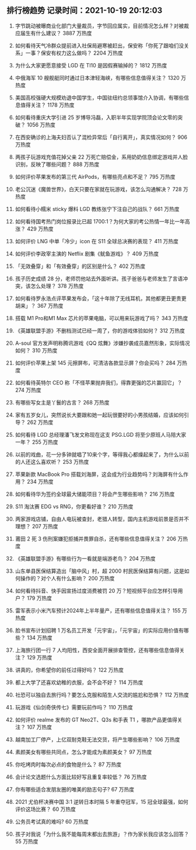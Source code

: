 
## 排行榜趋势 记录时间：2021-10-19 20:12:03
  
  1. 字节跳动被曝商业化部门大量裁员，字节回应属实，目前情况怎么样？对被裁应届生有什么建议？ 3887 万热度
    
  2. 如何看待天气冷群众提前进入社保局避寒被赶出，保安称「你死了跟咱们没关系」一事？保安有权力这么做吗？ 2204 万热度
    
  3. 为什么大家更愿意接受 LGD 在 TI10 是因假赛输掉的？ 1812 万热度
    
  4. 中俄海军 10 艘舰艇同时通过日本津轻海峡，有哪些信息值得关注？ 1320 万热度
    
  5. 美国高校强硬大规模劝退中国学生，中国驻纽约总领事馆介入协调，有哪些信息值得关注？ 1178 万热度
    
  6. 如何看待重庆大学引进 25 岁博导冯磊，入职半年实现学院顶会论文零的突破？ 1056 万热度
    
  7. 在西安确诊的上海夫妇否认了混检异常后「自行离开」，真实情况如何？ 906 万热度
    
  8. 两孩子玩游戏充值花掉父亲 22 万死亡赔偿金，系用奶奶信息绑定游戏并人脸识别，反映了哪些问题？ 888 万热度
    
  9. 如何评价苹果发布的第三代 AirPods，有哪些亮点和不足？ 795 万热度
    
  10. 老公沉迷《魔兽世界》，白天只要在家就在玩游戏，该怎么沟通解决？ 728 万热度
    
  11. 如何看待小糯米 sticky 爆料 LGD 教练张宁下注自己的战队？ 661 万热度
    
  12. 如何看待国考热门岗位报录比已超 1700:1？为何大家的考公热情一年比一年高涨？ 429 万热度
    
  13. 如何评价 LNG 中单「冷少」icon 在 S11 全球总决赛的表现？ 411 万热度
    
  14. 如何评价李政宰主演的 Netflix 剧集《鱿鱼游戏》？ 409 万热度
    
  15. 「无效叠穿」和「有效叠穿」的区别是什么？ 402 万热度
    
  16. 孩子历史成绩 28 分，老师罚他站去外面听讲。孩子爸爸与老师发生了言语冲突，该怎么处理？ 378 万热度
    
  17. 如何看待罗永浩点评苹果发布会，「这十年除了无线耳机，其他都更丑更贵更胡来」？ 367 万热度
    
  18. 搭载 M1 Pro和M1 Max 芯片的苹果电脑，可以用来玩游戏了吗？ 343 万热度
    
  19. 《英雄联盟手游》不删档测试已经一周了，你的游戏体验如何？ 312 万热度
    
  20. A-soul 官方发声明称腾讯游戏《QQ 炫舞》涉嫌抄袭成员嘉然形象，实际情况如何？ 310 万热度
    
  21. 如何评价苹果上架 145 元擦屏布，可清洁各款显示屏？你会买吗？ 284 万热度
    
  22. 如何看待英特尔 CEO 称「不怪苹果抛弃我们，得靠更强的芯片赢回它」？ 274 万热度
    
  23. 有哪些写女主是丫鬟的古言？ 268 万热度
    
  24. 家有五岁女儿，突然说长大要跟和她一起玩很要好的小男孩结婚，应该如何引导？ 262 万热度
    
  25. 如何看待 LGD 总经理潘飞发文称现在这支 PSG.LGD 将至少原班人马陪大家一年？ 255 万热度
    
  26. 以前的戏曲，花一分多钟就唱了10来个字，等得我心都燥起来了，为什么以前的人还这么喜欢听？ 253 万热度
    
  27. 苹果新款 MacBook Pro 搭载刘海屏，这会成为行业趋势吗？刘海屏有什么作用？ 234 万热度
    
  28. 如何看待华为签约全球最大储能项目？将会产生哪些影响？ 216 万热度
    
  29. S11 淘汰赛 EDG vs RNG，你更看好谁？ 210 万热度
    
  30. 两家游戏店铺，自由人电玩被查封，老猎人转型，国内主机游戏前景是否并不理想？ 207 万热度
    
  31. 莆田 2 死 3 伤刑案嫌犯拒捕并畏罪自杀，还有哪些信息值得关注？ 206 万热度
    
  32. 《英雄联盟手游》有哪些行为一看就是端游老鸟？ 204 万热度
    
  33. 山东单县医保结算造出「脑中风」村，超 2000 村民医保结算有问题，这是如何操作的？对个人有什么影响？ 200 万热度
    
  34. 如何看待抖音、快手因宣扬过度消费被罚 20 万？短视频平台应怎样引导用户？ 179 万热度
    
  35. 雷军表示小米汽车预计2024年上半年量产，还有哪些信息值得关注？ 155 万热度
    
  36. 脸书宣布计划招聘 1 万名员工开发「元宇宙」，「元宇宙」的实际应用价值有哪些？ 134 万热度
    
  37. 上海旅行团一行 7 人均阳性，西安全面开展排查管控，还有哪些信息值得关注？ 129 万热度
    
  38. 讲真的，你希望你的前任过得好吗？ 122 万热度
    
  39. 都上大学了还喜欢幼稚的衣服，会不会不好？ 114 万热度
    
  40. 社恐可以独自去旅行吗？要怎么克服和陌生人交流的尴尬和恐惧？ 112 万热度
    
  41. 玩游戏《仙剑奇侠传七》需要玩前作吗？ 110 万热度
    
  42. 如何评价 realme 发布的 GT Neo2T、Q3s 和手表 T1 ，哪款产品更值得关注？ 107 万热度
    
  43. 越南加工厂停产，上亿双耐克鞋无法交货，将产生哪些影响？ 106 万热度
    
  44. 素颜美女有哪些共同点，怎么才能成为素颜美女？ 97 万热度
    
  45. 你吃烤肉时每次必点的食物是什么？ 87 万热度
    
  46. 会计论文选题什么方面比较好写且重复率较低？ 76 万热度
    
  47. 你有哪些适合发朋友圈的唯美的励志句子? 67 万热度
    
  48. 2021 尤伯杯决赛中国 3:1 逆转日本时隔 5 年重夺冠军，15 冠全球最强，如何评价这场比赛？ 60 万热度
    
  49. 公务员考试真的难吗? 60 万热度
    
  50. 孩子对我说「为什么我不能每周末都出去旅游」？作为家长我应该怎么回答？ 55 万热度
    